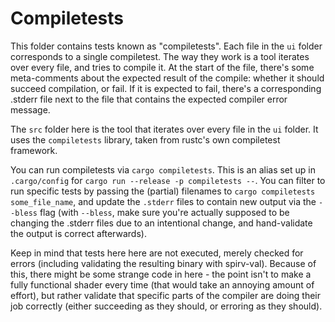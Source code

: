 # Compiletests

This folder contains tests known as "compiletests". Each file in the `ui` folder corresponds to a
single compiletest. The way they work is a tool iterates over every file, and tries to compile it.
At the start of the file, there's some meta-comments about the expected result of the compile:
whether it should succeed compilation, or fail. If it is expected to fail, there's a corresponding
.stderr file next to the file that contains the expected compiler error message.

The `src` folder here is the tool that iterates over every file in the `ui` folder. It uses the
`compiletests` library, taken from rustc's own compiletest framework.

You can run compiletests via `cargo compiletests`. This is an alias set up in `.cargo/config` for
`cargo run --release -p compiletests --`. You can filter to run specific tests by passing the
(partial) filenames to `cargo compiletests some_file_name`, and update the `.stderr` files to
contain new output via the `--bless` flag (with `--bless`, make sure you're actually supposed to be
changing the .stderr files due to an intentional change, and hand-validate the output is correct
afterwards).

Keep in mind that tests here here are not executed, merely checked for errors (including validating
the resulting binary with spirv-val). Because of this, there might be some strange code in here -
the point isn't to make a fully functional shader every time (that would take an annoying amount of
effort), but rather validate that specific parts of the compiler are doing their job correctly
(either succeeding as they should, or erroring as they should).
